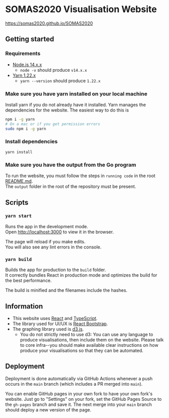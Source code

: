 # SOMAS2020 Visualisation Website

https://somas2020.github.io/SOMAS2020

## Getting started

### Requirements

- [Node.js 14.x.x](https://nodejs.org/en/)
  - `node -v` should produce `v14.x.x`
- [Yarn 1.22.x](https://yarnpkg.com/getting-started/install)
  - `yarn --version` should produce `1.22.x`

### Make sure you have yarn installed on your local machine

Install yarn if you do not already have it installed. Yarn manages the dependencies for the website. The easiest way to do this is

```bash
npm i -g yarn
# On a mac or if you get permission errors
sudo npm i -g yarn
```

### Install dependencies

`yarn install`

### Make sure you have the output from the Go program

To run the website, you must follow the steps in `running code` in the root [README.md](../README.md).\
The `output` folder in the root of the repository must be present.

## Scripts

### `yarn start`

Runs the app in the development mode.\
Open [http://localhost:3000](http://localhost:3000) to view it in the browser.

The page will reload if you make edits.\
You will also see any lint errors in the console.

<!-- ### `yarn test`

Launches the test runner in the interactive watch mode.\
See the section about [running tests](https://facebook.github.io/create-react-app/docs/running-tests) for more information. -->

### `yarn build`

Builds the app for production to the `build` folder.\
It correctly bundles React in production mode and optimizes the build for the best performance.

The build is minified and the filenames include the hashes.

<!-- ### `yarn deploy`

Deploy the app into [GitHub Pages](https://somas2020.github.com/SOMAS2020).\
This should be run automatically by CI. -->

## Information

- This website uses [React](https://reactjs.org/) and [TypeScript](https://www.typescriptlang.org/).
- The library used for UI/UX is [React Bootstrap](https://react-bootstrap.github.io/).
- The graphing library used is [d3.js](https://d3js.org/).
  - You do not strictly need to use d3: You can use any language to produce visualisations, then include them on the website. Please talk to core infra--you should make available clear instructions on how produce your visualisations so that they can be automated.

## Deployment

Deployment is done automatically via GitHub Actions whenever a push occurs in the `main` branch (which includes a PR merged into `main`).

You can enable GitHub pages in your own fork to have your own fork's website. Just go to "Settings" on your fork, set the GitHub Pages Source to the `gh-pages` branch and save it. The next merge into your `main` branch should deploy a new version of the page.
